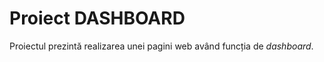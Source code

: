 # Proiect DASHBOARD

Proiectul prezintă realizarea unei pagini web având funcția de _dashboard_.



